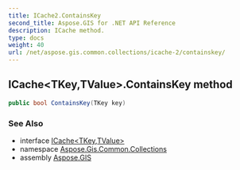 ```yaml
---
title: ICache2.ContainsKey
second_title: Aspose.GIS for .NET API Reference
description: ICache method. 
type: docs
weight: 40
url: /net/aspose.gis.common.collections/icache-2/containskey/
---
```

## ICache&lt;TKey,TValue&gt;.ContainsKey method

```csharp
public bool ContainsKey(TKey key)
```

### See Also

* interface [ICache&lt;TKey,TValue&gt;](../)
* namespace [Aspose.Gis.Common.Collections](../../icache-2/)
* assembly [Aspose.GIS](../../../)


